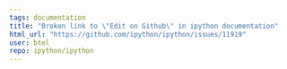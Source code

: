 ```yaml
---
tags: documentation
title: "Broken link to \"Edit on Github\" in ipython documentation"
html_url: "https://github.com/ipython/ipython/issues/11919"
user: btel
repo: ipython/ipython
---
```


